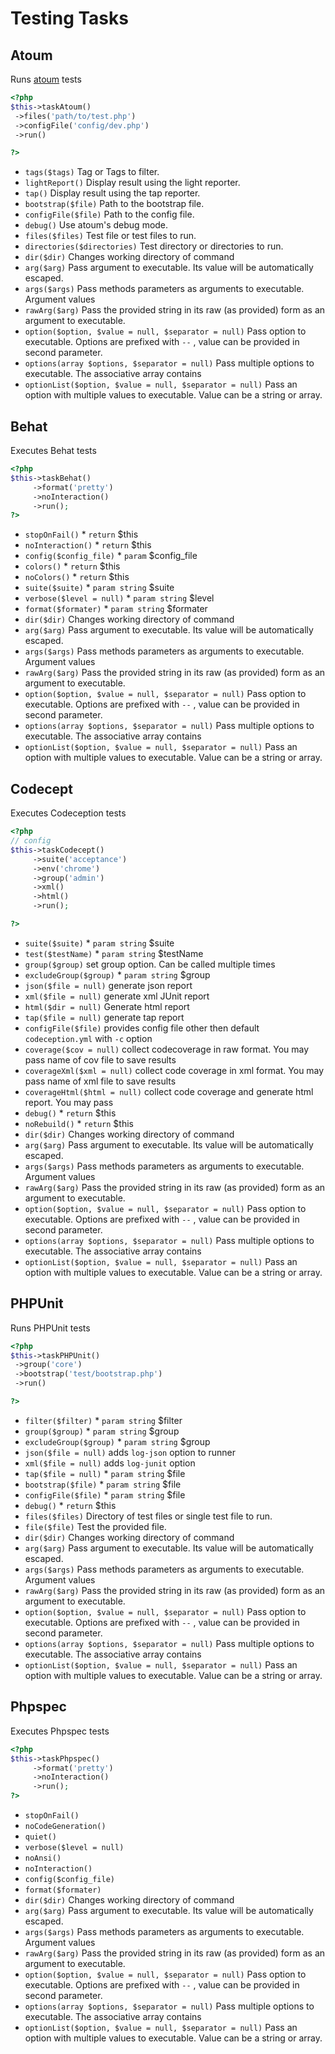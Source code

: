 # Testing Tasks
## Atoum


Runs [atoum](http://atoum.org/) tests

``` php
<?php
$this->taskAtoum()
 ->files('path/to/test.php')
 ->configFile('config/dev.php')
 ->run()

?>
```

* `tags($tags)`  Tag or Tags to filter.
* `lightReport()`  Display result using the light reporter.
* `tap()`  Display result using the tap reporter.
* `bootstrap($file)`  Path to the bootstrap file.
* `configFile($file)`  Path to the config file.
* `debug()`  Use atoum's debug mode.
* `files($files)`  Test file or test files to run.
* `directories($directories)`  Test directory or directories to run.
* `dir($dir)`  Changes working directory of command
* `arg($arg)`  Pass argument to executable. Its value will be automatically escaped.
* `args($args)`  Pass methods parameters as arguments to executable. Argument values
* `rawArg($arg)`  Pass the provided string in its raw (as provided) form as an argument to executable.
* `option($option, $value = null, $separator = null)`  Pass option to executable. Options are prefixed with `--` , value can be provided in second parameter.
* `options(array $options, $separator = null)`  Pass multiple options to executable. The associative array contains
* `optionList($option, $value = null, $separator = null)`  Pass an option with multiple values to executable. Value can be a string or array.

## Behat


Executes Behat tests

``` php
<?php
$this->taskBehat()
     ->format('pretty')
     ->noInteraction()
     ->run();
?>
```


* `stopOnFail()`   * `return` $this
* `noInteraction()`   * `return` $this
* `config($config_file)`   * `param` $config_file
* `colors()`   * `return` $this
* `noColors()`   * `return` $this
* `suite($suite)`   * `param string` $suite
* `verbose($level = null)`   * `param string` $level
* `format($formater)`   * `param string` $formater
* `dir($dir)`  Changes working directory of command
* `arg($arg)`  Pass argument to executable. Its value will be automatically escaped.
* `args($args)`  Pass methods parameters as arguments to executable. Argument values
* `rawArg($arg)`  Pass the provided string in its raw (as provided) form as an argument to executable.
* `option($option, $value = null, $separator = null)`  Pass option to executable. Options are prefixed with `--` , value can be provided in second parameter.
* `options(array $options, $separator = null)`  Pass multiple options to executable. The associative array contains
* `optionList($option, $value = null, $separator = null)`  Pass an option with multiple values to executable. Value can be a string or array.

## Codecept


Executes Codeception tests

``` php
<?php
// config
$this->taskCodecept()
     ->suite('acceptance')
     ->env('chrome')
     ->group('admin')
     ->xml()
     ->html()
     ->run();

?>
```


* `suite($suite)`   * `param string` $suite
* `test($testName)`   * `param string` $testName
* `group($group)`  set group option. Can be called multiple times
* `excludeGroup($group)`   * `param string` $group
* `json($file = null)`  generate json report
* `xml($file = null)`  generate xml JUnit report
* `html($dir = null)`  Generate html report
* `tap($file = null)`  generate tap report
* `configFile($file)`  provides config file other then default `codeception.yml` with `-c` option
* `coverage($cov = null)`  collect codecoverage in raw format. You may pass name of cov file to save results
* `coverageXml($xml = null)`  collect code coverage in xml format. You may pass name of xml file to save results
* `coverageHtml($html = null)`  collect code coverage and generate html report. You may pass
* `debug()`   * `return` $this
* `noRebuild()`   * `return` $this
* `dir($dir)`  Changes working directory of command
* `arg($arg)`  Pass argument to executable. Its value will be automatically escaped.
* `args($args)`  Pass methods parameters as arguments to executable. Argument values
* `rawArg($arg)`  Pass the provided string in its raw (as provided) form as an argument to executable.
* `option($option, $value = null, $separator = null)`  Pass option to executable. Options are prefixed with `--` , value can be provided in second parameter.
* `options(array $options, $separator = null)`  Pass multiple options to executable. The associative array contains
* `optionList($option, $value = null, $separator = null)`  Pass an option with multiple values to executable. Value can be a string or array.

## PHPUnit


Runs PHPUnit tests

``` php
<?php
$this->taskPHPUnit()
 ->group('core')
 ->bootstrap('test/bootstrap.php')
 ->run()

?>
```

* `filter($filter)`   * `param string` $filter
* `group($group)`   * `param string` $group
* `excludeGroup($group)`   * `param string` $group
* `json($file = null)`  adds `log-json` option to runner
* `xml($file = null)`  adds `log-junit` option
* `tap($file = null)`   * `param string` $file
* `bootstrap($file)`   * `param string` $file
* `configFile($file)`   * `param string` $file
* `debug()`   * `return` $this
* `files($files)`  Directory of test files or single test file to run.
* `file($file)`  Test the provided file.
* `dir($dir)`  Changes working directory of command
* `arg($arg)`  Pass argument to executable. Its value will be automatically escaped.
* `args($args)`  Pass methods parameters as arguments to executable. Argument values
* `rawArg($arg)`  Pass the provided string in its raw (as provided) form as an argument to executable.
* `option($option, $value = null, $separator = null)`  Pass option to executable. Options are prefixed with `--` , value can be provided in second parameter.
* `options(array $options, $separator = null)`  Pass multiple options to executable. The associative array contains
* `optionList($option, $value = null, $separator = null)`  Pass an option with multiple values to executable. Value can be a string or array.

## Phpspec


Executes Phpspec tests

``` php
<?php
$this->taskPhpspec()
     ->format('pretty')
     ->noInteraction()
     ->run();
?>
```


* `stopOnFail()` 
* `noCodeGeneration()` 
* `quiet()` 
* `verbose($level = null)` 
* `noAnsi()` 
* `noInteraction()` 
* `config($config_file)` 
* `format($formater)` 
* `dir($dir)`  Changes working directory of command
* `arg($arg)`  Pass argument to executable. Its value will be automatically escaped.
* `args($args)`  Pass methods parameters as arguments to executable. Argument values
* `rawArg($arg)`  Pass the provided string in its raw (as provided) form as an argument to executable.
* `option($option, $value = null, $separator = null)`  Pass option to executable. Options are prefixed with `--` , value can be provided in second parameter.
* `options(array $options, $separator = null)`  Pass multiple options to executable. The associative array contains
* `optionList($option, $value = null, $separator = null)`  Pass an option with multiple values to executable. Value can be a string or array.

